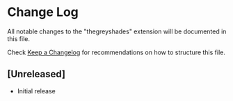 # Change Log
All notable changes to the "thegreyshades" extension will be documented in this file.

Check [Keep a Changelog](http://keepachangelog.com/) for recommendations on how to structure this file.

## [Unreleased]
- Initial release
